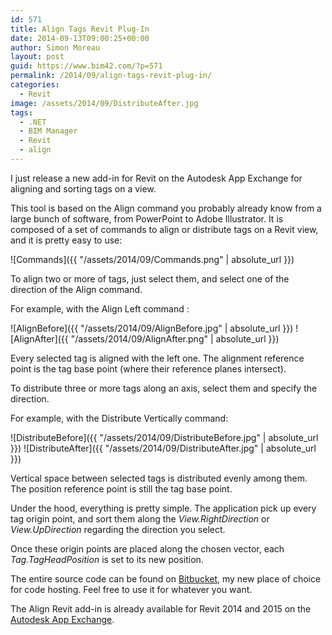 ```yaml
---
id: 571
title: Align Tags Revit Plug-In
date: 2014-09-13T09:00:25+00:00
author: Simon Moreau
layout: post
guid: https://www.bim42.com/?p=571
permalink: /2014/09/align-tags-revit-plug-in/
categories:
  - Revit
image: /assets/2014/09/DistributeAfter.jpg
tags:
  - .NET
  - BIM Manager
  - Revit
  - align
---
```

I just release a new add-in for Revit on the Autodesk App Exchange for aligning and sorting tags on a view.

This tool is based on the Align command you probably already know from a large bunch of software, from PowerPoint to Adobe Illustrator. It is composed of a set of commands to align or distribute tags on a Revit view, and it is pretty easy to use:

![Commands]({{ "/assets/2014/09/Commands.png" | absolute_url }})

To align two or more of tags, just select them, and select one of the direction of the Align command.

For example, with the Align Left command :

![AlignBefore]({{ "/assets/2014/09/AlignBefore.jpg" | absolute_url }}) ![AlignAfter]({{ "/assets/2014/09/AlignAfter.png" | absolute_url }})

Every selected tag is aligned with the left one. The alignment reference point is the tag base point (where their reference planes intersect).

To distribute three or more tags along an axis, select them and specify the direction.

For example, with the Distribute Vertically command:

![DistributeBefore]({{ "/assets/2014/09/DistributeBefore.jpg" | absolute_url }}) ![DistributeAfter]({{ "/assets/2014/09/DistributeAfter.jpg" | absolute_url }})

Vertical space between selected tags is distributed evenly among them. The position reference point is still the tag base point.

Under the hood, everything is pretty simple. The application pick up every tag origin point, and sort them along the _View.RightDirection_ or _View.UpDirection_ regarding the direction you select.

Once these origin points are placed along the chosen vector, each _Tag.TagHeadPosition_ is set to its new position.

The entire source code can be found on [Bitbucket](https://bitbucket.org/simonmoreau/align-tag "Align Tags"), my new place of choice for code hosting. Feel free to use it for whatever you want.

The Align Revit add-in is already available for Revit 2014 and 2015 on the [Autodesk App Exchange](https://apps.exchange.autodesk.com/RVT/en/Detail/Index?id=appstore.exchange.autodesk.com%3aalign_windows32and64%3aen "Align").